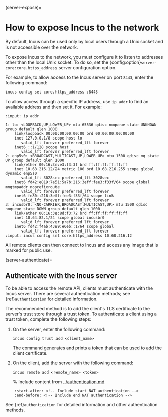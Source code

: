 (server-expose)=
# How to expose Incus to the network

By default, Incus can be used only by local users through a Unix socket and is not accessible over the network.

To expose Incus to the network, you must configure it to listen to addresses other than the local Unix socket.
To do so, set the {config:option}`server-core:core.https_address` server configuration option.

For example, to allow access to the Incus server on port `8443`, enter the following command:

    incus config set core.https_address :8443

To allow access through a specific IP address, use `ip addr` to find an available address and then set it.
For example:

```{terminal}
:input: ip addr

1: lo: <LOOPBACK,UP,LOWER_UP> mtu 65536 qdisc noqueue state UNKNOWN group default qlen 1000
    link/loopback 00:00:00:00:00:00 brd 00:00:00:00:00:00
    inet 127.0.0.1/8 scope host lo
       valid_lft forever preferred_lft forever
    inet6 ::1/128 scope host
       valid_lft forever preferred_lft forever
2: enp5s0: <BROADCAST,MULTICAST,UP,LOWER_UP> mtu 1500 qdisc mq state UP group default qlen 1000
    link/ether 00:16:3e:e3:f3:3f brd ff:ff:ff:ff:ff:ff
    inet 10.68.216.12/24 metric 100 brd 10.68.216.255 scope global dynamic enp5s0
       valid_lft 3028sec preferred_lft 3028sec
    inet6 fd42:e819:7a51:5a7b:216:3eff:fee3:f33f/64 scope global mngtmpaddr noprefixroute
       valid_lft forever preferred_lft forever
    inet6 fe80::216:3eff:fee3:f33f/64 scope link
       valid_lft forever preferred_lft forever
3: incusbr0: <NO-CARRIER,BROADCAST,MULTICAST,UP> mtu 1500 qdisc noqueue state DOWN group default qlen 1000
    link/ether 00:16:3e:8d:f3:72 brd ff:ff:ff:ff:ff:ff
    inet 10.64.82.1/24 scope global incusbr0
       valid_lft forever preferred_lft forever
    inet6 fd42:f4ab:4399:e6eb::1/64 scope global
       valid_lft forever preferred_lft forever
:input: incus config set core.https_address 10.68.216.12
```

All remote clients can then connect to Incus and access any image that is marked for public use.

(server-authenticate)=
## Authenticate with the Incus server

To be able to access the remote API, clients must authenticate with the Incus server.
There are several authentication methods; see {ref}`authentication` for detailed information.

The recommended method is to add the client's TLS certificate to the server's trust store through a trust token.
To authenticate a client using a trust token, complete the following steps:

1. On the server, enter the following command:

       incus config trust add <client_name>

   The command generates and prints a token that can be used to add the client certificate.
1. On the client, add the server with the following command:

       incus remote add <remote_name> <token>

   % Include content from [../authentication.md](../authentication.md)
```{include} ../authentication.md
    :start-after: <!-- Include start NAT authentication -->
    :end-before: <!-- Include end NAT authentication -->
```

See {ref}`authentication` for detailed information and other authentication methods.
